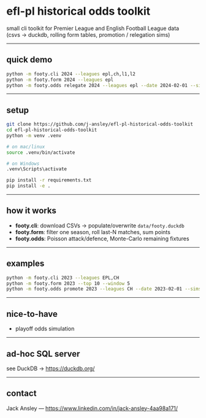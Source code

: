 # efl-pl historical odds toolkit

small cli toolkit for Premier League and English Football League data  
(csvs → duckdb, rolling form tables, promotion / relegation sims)

---

## quick demo

```bash
python -m footy.cli 2024 --leagues epl,ch,l1,l2
python -m footy.form 2024 --leagues epl
python -m footy.odds relegate 2024 --leagues epl --date 2024-02-01 --sims 3000
```

---

## setup

```bash
git clone https://github.com/j-ansley/efl-pl-historical-odds-toolkit
cd efl-pl-historical-odds-toolkit
python -m venv .venv

# on mac/linux
source .venv/bin/activate

# on Windows
.venv\Scripts\activate

pip install -r requirements.txt
pip install -e .
```

---

## how it works

- **footy.cli**: download CSVs → populate/overwrite `data/footy.duckdb`  
- **footy.form**: filter one season, roll last-N matches, sum points  
- **footy.odds**: Poisson attack/defence, Monte-Carlo remaining fixtures  

---

## examples

```bash
python -m footy.cli 2023 --leagues EPL,CH
python -m footy.form 2023 --top 10 --window 5
python -m footy.odds promote 2023 --leagues CH --date 2023-02-01 --sims 2000
```

---

## nice-to-have

- playoff odds simulation

---

## ad-hoc SQL server

see DuckDB → https://duckdb.org/

---

## contact

Jack Ansley — https://www.linkedin.com/in/jack-ansley-4aa98a171/

